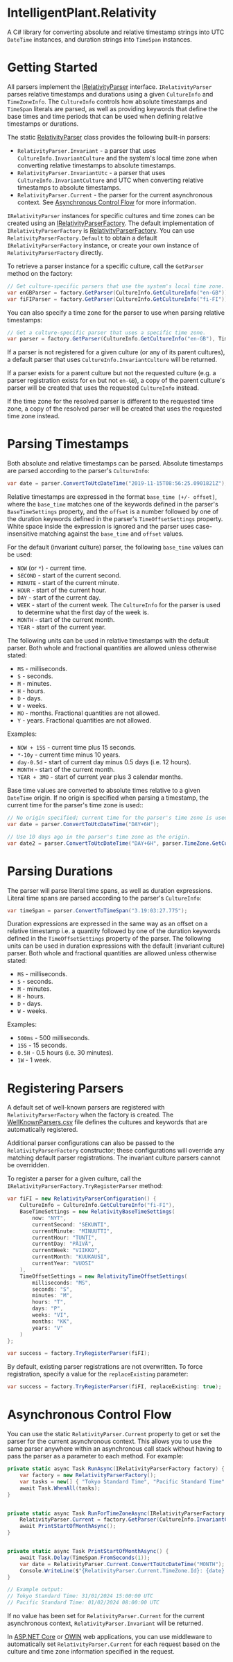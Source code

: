 # IntelligentPlant.Relativity

A C# library for converting absolute and relative timestamp strings into UTC `DateTime` instances, and duration strings into `TimeSpan` instances.


# Getting Started

All parsers implement the [IRelativityParser](./src/IntelligentPlant.Relativity/IRelativityParser.cs) interface. `IRelativityParser` parses relative timestamps and durations using a given `CultureInfo` and `TimeZoneInfo`. The `CultureInfo` controls how absolute timestamps and `TimeSpan` literals are parsed, as well as providing keywords that define the base times and time periods that can be used when defining relative timestamps or durations. 

The static [RelativityParser](./src/IntelligentPlant.Relativity/RelativityParser.cs) class provides the following built-in parsers:

* `RelativityParser.Invariant` - a parser that uses `CultureInfo.InvariantCulture` and the system's local time zone when converting relative timestamps to absolute timestamps.
* `RelativityParser.InvariantUtc` - a parser that uses `CultureInfo.InvariantCulture` and UTC when converting relative timestamps to absolute timestamps.
* `RelativityParser.Current` - the parser for the current asynchronous context. See [Asynchronous Control Flow](#asynchronous-control-flow) for more information.

`IRelativityParser` instances for specific cultures and time zones can be created using an [IRelativityParserFactory](./src/IntelligentPlant.Relativity/IRelativityParserFactory.cs). The default implementation of `IRelativityParserFactory` is [RelativityParserFactory](./src/IntelligentPlant.Relativity/RelativityParserFactory.cs). You can use `RelativityParserFactory.Default` to obtain a default `IRelativityParserFactory` instance, or create your own instance of `RelativityParserFactory` directly.

To retrieve a parser instance for a specific culture, call the `GetParser` method on the factory:

```csharp
// Get culture-specific parsers that use the system's local time zone.
var enGBParser = factory.GetParser(CultureInfo.GetCultureInfo("en-GB"));
var fiFIParser = factory.GetParser(CultureInfo.GetCultureInfo("fi-FI"));
```

You can also specify a time zone for the parser to use when parsing relative timestamps:

```csharp
// Get a culture-specific parser that uses a specific time zone.
var parser = factory.GetParser(CultureInfo.GetCultureInfo("en-GB"), TimeZoneInfo.FindSystemTimeZoneById("Pacific Standard Time"));
```

If a parser is not registered for a given culture (or any of its parent cultures), a default parser that uses `CultureInfo.InvariantCulture` will be returned.

If a parser exists for a parent culture but not the requested culture (e.g. a parser registration exists for `en` but not `en-GB`), a copy of the parent culture's parser will be created that uses the requested `CultureInfo` instead.

If the time zone for the resolved parser is different to the requested time zone, a copy of the resolved parser will be created that uses the requested time zone instead.


# Parsing Timestamps

Both absolute and relative timestamps can be parsed. Absolute timestamps are parsed according to the parser's `CultureInfo`:

```csharp
var date = parser.ConvertToUtcDateTime("2019-11-15T08:56:25.0901821Z");
```

Relative timestamps are expressed in the format `base_time [+/- offset]`, where the `base_time` matches one of the keywords defined in the parser's `BaseTimeSettings` property, and the `offset` is a number followed by one of the duration keywords defined in the parser's `TimeOffsetSettings` property. White space inside the expression is ignored and the parser uses case-insensitive matching against the `base_time` and `offset` values.

For the default (invariant culture) parser, the following `base_time` values can be used:

* `NOW` (or `*`) - current time.
* `SECOND` - start of the current second.
* `MINUTE` - start of the current minute.
* `HOUR` - start of the current hour.
* `DAY` - start of the current day.
* `WEEK` - start of the current week. The `CultureInfo` for the parser is used to determine what the first day of the week is.
* `MONTH` - start of the current month.
* `YEAR` - start of the current year.

The following units can be used in relative timestamps with the default parser. Both whole and fractional quantities are allowed unless otherwise stated:

* `MS` - milliseconds.
* `S` - seconds.
* `M` - minutes.
* `H` - hours.
* `D` - days.
* `W` - weeks.
* `MO` - months. Fractional quantities are not allowed.
* `Y` - years. Fractional quantities are not allowed.

Examples:

* `NOW + 15S` - current time plus 15 seconds.
* `*-10y` - current time minus 10 years.
* `day-0.5d` - start of current day minus 0.5 days (i.e. 12 hours).
* `MONTH` - start of the current month.
* `YEAR + 3MO` - start of current year plus 3 calendar months.

Base time values are converted to absolute times relative to a given `DateTime` origin. If no origin is specified when parsing a timestamp, the current time for the parser's time zone is used::

```csharp
// No origin specified; current time for the parser's time zone is used as the origin.
var date = parser.ConvertToUtcDateTime("DAY+6H");

// Use 10 days ago in the parser's time zone as the origin.
var date2 = parser.ConvertToUtcDateTime("DAY+6H", parser.TimeZone.GetCurrentTime().AddDays(-10));
```

# Parsing Durations

The parser will parse literal time spans, as well as duration expressions. Literal time spans are parsed according to the parser's `CultureInfo`:

```csharp
var timeSpan = parser.ConvertToTimeSpan("3.19:03:27.775");
```

Duration expressions are expressed in the same way as an offset on a relative timestamp i.e. a quantity followed by one of the duration keywords defined in the `TimeOffsetSettings` property of the parser. The following units can be used in duration expressions with the default (invariant culture) parser. Both whole and fractional quantities are allowed unless otherwise stated:

* `MS` - milliseconds.
* `S` - seconds.
* `M` - minutes.
* `H` - hours.
* `D` - days.
* `W` - weeks.

Examples:

* `500ms` - 500 milliseconds.
* `15S` - 15 seconds.
* `0.5H` - 0.5 hours (i.e. 30 minutes).
* `1W` - 1 week.


# Registering Parsers

A default set of well-known parsers are registered with `RelativityParserFactory` when the factory is created. The [WellKnownParsers.csv](./src/IntelligentPlant.Relativity/WellKnownParsers.csv) file defines the cultures and keywords that are automatically registered.

Additional parser configurations can also be passed to the `RelativityParserFactory` constructor; these configurations will override any matching default parser registrations. The invariant culture parsers cannot be overridden.

To register a parser for a given culture, call the `IRelativityParserFactory.TryRegisterParser` method:

```csharp
var fiFI = new RelativityParserConfiguration() {
    CultureInfo = CultureInfo.GetCultureInfo("fi-FI"),
    BaseTimeSettings = new RelativityBaseTimeSettings(
        now: "NYT",
        currentSecond: "SEKUNTI",
        currentMinute: "MINUUTTI",
        currentHour: "TUNTI",
        currentDay: "PÄIVÄ",
        currentWeek: "VIIKKO",
        currentMonth: "KUUKAUSI",
        currentYear: "VUOSI"
    ),
    TimeOffsetSettings = new RelativityTimeOffsetSettings(
        milliseconds: "MS",
        seconds: "S",
        minutes: "M",
        hours: "T",
        days: "P",
        weeks: "VI",
        months: "KK",
        years: "V"
    )
};

var success = factory.TryRegisterParser(fiFI);
```

By default, existing parser registrations are not overwritten. To force registration, specify a value for the `replaceExisting` parameter:

```csharp
var success = factory.TryRegisterParser(fiFI, replaceExisting: true);
```


# Asynchronous Control Flow

You can use the static `RelativityParser.Current` property to get or set the parser for the current asynchronous context. This allows you to use the same parser anywhere within an asynchronous call stack without having to pass the parser as a parameter to each method. For example:

```csharp
private static async Task RunAsync(IRelativityParserFactory factory) {
    var factory = new RelativityParserFactory();
    var tasks = new[] { "Tokyo Standard Time", "Pacific Standard Time" }.Select(x => RunForTimeZoneAsync(factory, x));
    await Task.WhenAll(tasks);
}


private static async Task RunForTimeZoneAsync(IRelativityParserFactory factory, string timeZone) {
    RelativityParser.Current = factory.GetParser(CultureInfo.InvariantCulture, TimeZoneInfo.FindSystemTimeZoneById(timeZone));
    await PrintStartOfMonthAsync();
}


private static async Task PrintStartOfMonthAsync() {
    await Task.Delay(TimeSpan.FromSeconds(1));
    var date = RelativityParser.Current.ConvertToUtcDateTime("MONTH");
    Console.WriteLine($"{RelativityParser.Current.TimeZone.Id}: {date} UTC");
}

// Example output:
// Tokyo Standard Time: 31/01/2024 15:00:00 UTC
// Pacific Standard Time: 01/02/2024 08:00:00 UTC
```

If no value has been set for `RelativityParser.Current` for the current asynchronous context, `RelativityParser.Invariant` will be returned.

In [ASP.NET Core](./src/IntelligentPlant.Relativity.AspNetCore) or [OWIN](./src/IntelligentPlant.Relativity.Owin) web applications, you can use middleware to automatically set `RelativityParser.Current` for each request based on the culture and time zone information specified in the request.
